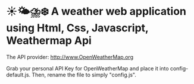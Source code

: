 # ☀️🌤⛈❄️ A weather web application using Html, Css, Javascript, Weathermap Api

The API provider: http://www.OpenWeatherMap.org

Grab your personal API Key for OpenWeatherMap and place it into config-default.js. Then, rename the file to simply "config.js".


